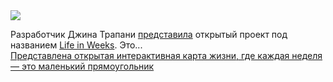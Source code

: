 <!--2025-02-16 04:58:57-->
<div class="yb">
  <div class="rss smaller1 habr"><img src="https://habrastorage.org/getpro/habr/upload_files/6d4/125/660/6d4125660179f1967a463b14886b0743.png" /><p>Разработчик Джина Трапани <a href="https://weeks.ginatrapani.org/" rel="noopener noreferrer nofollow">представила</a> открытый проект под названием <a href="https://github.com/ginatrapani/life-in-weeks" rel="noopener noreferrer nofollow">Life in Weeks</a>. Это... <br><a class="light" href="https://habr.com/ru/news/882928/?utm_source=habrahabr&utm_medium=rss&utm_campaign=882928">Представлена открытая интерактивная карта жизни, где каждая неделя — это маленький прямоугольник</a></div>
</div>
